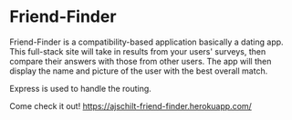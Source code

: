 # Friend-Finder

Friend-Finder is a compatibility-based application basically a dating app. This full-stack site will take in results from your users' surveys, then compare their answers with those from other users. The app will then display the name and picture of the user with the best overall match. 

Express is used to handle the routing.

Come check it out!
https://ajschilt-friend-finder.herokuapp.com/
